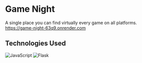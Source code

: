 # Game Night

A single place you can find virtually every game on all platforms.
https://game-night-63q9.onrender.com

## Technologies Used
![JavaScript](https://img.shields.io/badge/javascript-%23323330.svg?style=for-the-badge&logo=javascript&logoColor=%23F7DF1E) ![Flask](https://img.shields.io/badge/flask-%23000.svg?style=for-the-badge&logo=flask&logoColor=white)
